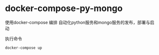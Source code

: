 # docker-compose-py-mongo
使用docker-compose 编排 自动化python服务和mongo服务的发布，部署与启动

执行命令
```
docker-compose up
```
